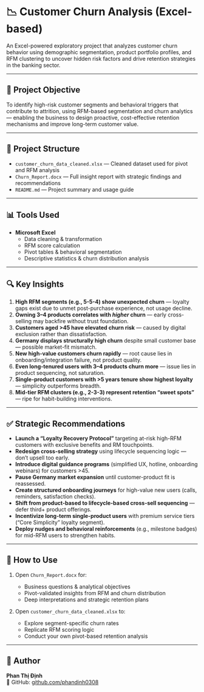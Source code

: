 # 📉 Customer Churn Analysis (Excel-based)

An Excel-powered exploratory project that analyzes customer churn behavior using demographic segmentation, product portfolio profiles, and RFM clustering to uncover hidden risk factors and drive retention strategies in the banking sector.

---

## 🎯 Project Objective

To identify high-risk customer segments and behavioral triggers that contribute to attrition, using RFM-based segmentation and churn analytics — enabling the business to design proactive, cost-effective retention mechanisms and improve long-term customer value.

---

## 📁 Project Structure

- `customer_churn_data_cleaned.xlsx` — Cleaned dataset used for pivot and RFM analysis  
- `Churn_Report.docx` — Full insight report with strategic findings and recommendations  
- `README.md` — Project summary and usage guide

---

## 📊 Tools Used

- **Microsoft Excel**  
  - Data cleaning & transformation  
  - RFM score calculation  
  - Pivot tables & behavioral segmentation  
  - Descriptive statistics & churn distribution analysis  

---

## 🔍 Key Insights

1. **High RFM segments (e.g., 5-5-4) show unexpected churn** — loyalty gaps exist due to unmet post-purchase experience, not usage decline.  
2. **Owning 3–4 products correlates with *higher* churn** — early cross-selling may backfire without trust foundation.  
3. **Customers aged >45 have elevated churn risk** — caused by digital exclusion rather than dissatisfaction.  
4. **Germany displays structurally high churn** despite small customer base — possible market-fit mismatch.  
5. **New high-value customers churn rapidly** — root cause lies in onboarding/integration failure, not product quality.  
6. **Even long-tenured users with 3–4 products churn more** — issue lies in product sequencing, not saturation.  
7. **Single-product customers with >5 years tenure show highest loyalty** — simplicity outperforms breadth.  
8. **Mid-tier RFM clusters (e.g., 2-3-3) represent retention “sweet spots”** — ripe for habit-building interventions.

---

## ✅ Strategic Recommendations

- **Launch a “Loyalty Recovery Protocol”** targeting at-risk high-RFM customers with exclusive benefits and RM touchpoints.  
- **Redesign cross-selling strategy** using lifecycle sequencing logic — don’t upsell too early.  
- **Introduce digital guidance programs** (simplified UX, hotline, onboarding webinars) for customers >45.  
- **Pause Germany market expansion** until customer-product fit is reassessed.  
- **Create structured onboarding journeys** for high-value new users (calls, reminders, satisfaction checks).  
- **Shift from product-based to lifecycle-based cross-sell sequencing** — defer third+ product offerings.  
- **Incentivize long-term single-product users** with premium service tiers (“Core Simplicity” loyalty segment).  
- **Deploy nudges and behavioral reinforcements** (e.g., milestone badges) for mid-RFM users to strengthen habits.

---

## 📌 How to Use

1. Open `Churn_Report.docx` for:
   - Business questions & analytical objectives  
   - Pivot-validated insights from RFM and churn distribution  
   - Deep interpretations and strategic retention plans  

2. Open `customer_churn_data_cleaned.xlsx` to:
   - Explore segment-specific churn rates  
   - Replicate RFM scoring logic  
   - Conduct your own pivot-based retention analysis  

---

## 👤 Author

**Phan Thị Định**  
📂 GitHub: [github.com/phandinh0308](https://github.com/phandinh0308)
